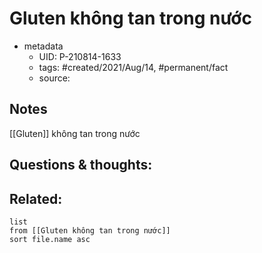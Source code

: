 # Gluten không tan trong nước

- metadata
	- UID: P-210814-1633
	- tags: #created/2021/Aug/14, #permanent/fact 
	- source: 

## Notes
[[Gluten]] không tan trong nước

## Questions & thoughts:

## Related:
```dataview
list
from [[Gluten không tan trong nước]]
sort file.name asc
```
